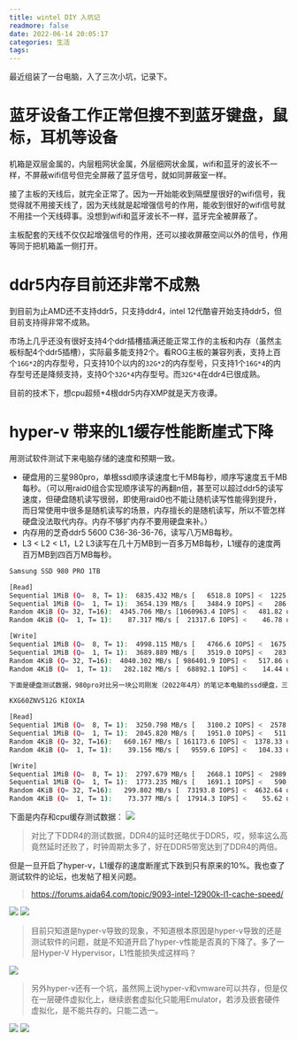 ```yaml
---
title: wintel DIY 入坑记
readmore: false
date: 2022-06-14 20:05:17
categories: 生活
tags:
---
```


最近组装了一台电脑，入了三次小坑，记录下。

# 蓝牙设备工作正常但搜不到蓝牙键盘，鼠标，耳机等设备
机箱是双层金属的，内层粗网状金属，外层细网状金属，wifi和蓝牙的波长不一样，不屏蔽wifi信号但完全屏蔽了蓝牙信号，就如同屏蔽室一样。

接了主板的天线后，就完全正常了。因为一开始能收到隔壁屋很好的wifi信号，我觉得就不用接天线了，因为天线就是起增强信号的作用，能收到很好的wifi信号就不用挂一个天线碍事。没想到wifi和蓝牙波长不一样，蓝牙完全被屏蔽了。

主板配套的天线不仅仅起增强信号的作用，还可以接收屏蔽空间以外的信号，作用等同于把机箱盖一侧打开。

# ddr5内存目前还非常不成熟

到目前为止AMD还不支持ddr5，只支持ddr4，intel 12代酷睿开始支持ddr5，但目前支持得非常不成熟。

市场上几乎还没有很好支持4个ddr插槽插满还能正常工作的主板和内存（虽然主板标配4个ddr5插槽），实际最多能支持2个。看ROG主板的兼容列表，支持上百个`16G*2`的内存型号，只支持10个以内的`32G*2`的内存型号，只支持1个`16G*4`的内存型号还是降频支持，支持0个`32G*4`内存型号。而`32G*4`在ddr4已很成熟。

目前的技术下，想cpu超频+4根ddr5内存XMP就是天方夜谭。

# hyper-v 带来的L1缓存性能断崖式下降
用测试软件测试下来电脑存储的速度和预期一致。

* 硬盘用的三星980pro，单根ssd顺序读速度七千MB每秒，顺序写速度五千MB每秒。（可以用raid0组合实现顺序读写的再翻n倍，甚至可以超过ddr5的读写速度，但硬盘随机读写很弱，即使用raid0也不能让随机读写性能得到提升，而日常使用中很多是随机读写的场景，内存擅长的是随机读写，所以不管怎样硬盘没法取代内存。内存不够扩内存不要用硬盘来补。）
* 内存用的芝奇ddr5 5600 C36-36-36-76，读写八万MB每秒。
* L3 < L2 < L1，L2 L3读写在几十万MB到一百多万MB每秒，L1缓存的速度两百万MB到四百万MB每秒。

```bash
Samsung SSD 980 PRO 1TB

[Read]
Sequential 1MiB (Q=  8, T= 1):  6835.432 MB/s [   6518.8 IOPS] <  1225.31 us>
Sequential 1MiB (Q=  1, T= 1):  3654.139 MB/s [   3484.9 IOPS] <   286.54 us>
Random 4KiB (Q= 32, T=16):  4345.706 MB/s [1060963.4 IOPS] <   481.82 us>
Random 4KiB (Q=  1, T= 1):    87.317 MB/s [  21317.6 IOPS] <    46.78 us>

[Write]
Sequential 1MiB (Q=  8, T= 1):  4998.115 MB/s [   4766.6 IOPS] <  1675.83 us>
Sequential 1MiB (Q=  1, T= 1):  3689.889 MB/s [   3519.0 IOPS] <   283.73 us>
Random 4KiB (Q= 32, T=16):  4040.302 MB/s [ 986401.9 IOPS] <   517.86 us>
Random 4KiB (Q=  1, T= 1):   282.182 MB/s [  68892.1 IOPS] <    14.44 us>

下面是硬盘测试数据，980pro对比另一块公司刚发（2022年4月）的笔记本电脑的ssd硬盘，三星980pro性能强太多。ssd不分台式机还是笔记本，只能说明品牌的电脑只会配商品介绍里提到的配置参数，不会在细节上再选配置。

KXG60ZNV512G KIOXIA

[Read]
Sequential 1MiB (Q=  8, T= 1):  3250.798 MB/s [   3100.2 IOPS] <  2578.73 us>
Sequential 1MiB (Q=  1, T= 1):  2045.820 MB/s [   1951.0 IOPS] <   511.97 us>
Random 4KiB (Q= 32, T=16):   660.167 MB/s [ 161173.6 IOPS] <  1378.33 us>
Random 4KiB (Q=  1, T= 1):    39.156 MB/s [   9559.6 IOPS] <   104.33 us>

[Write]
Sequential 1MiB (Q=  8, T= 1):  2797.679 MB/s [   2668.1 IOPS] <  2989.80 us>
Sequential 1MiB (Q=  1, T= 1):  1773.235 MB/s [   1691.1 IOPS] <   590.63 us>
Random 4KiB (Q= 32, T=16):   299.802 MB/s [  73193.8 IOPS] <  4632.64 us>
Random 4KiB (Q=  1, T= 1):    73.377 MB/s [  17914.3 IOPS] <    55.62 us>
```

下面是内存和cpu缓存测试数据：
![](/images/wintel-entrap_images/86dd733d.png)

> 对比了下DDR4的测试数据，DDR4的延时还略优于DDR5，哎，频率这么高竟然延时还败了，时钟周期太多了，好在DDR5带宽达到了DDR4的两倍。

但是一旦开启了hyper-v，L1缓存的速度断崖式下跌到只有原来的10%。我也查了测试软件的论坛，也发帖了相关问题。

> https://forums.aida64.com/topic/9093-intel-12900k-l1-cache-speed/

![](/images/wintel-entrap_images/55c71134.png)
![](/images/wintel-entrap_images/992792ac.png)

> 目前只知道是hyper-v导致的现象，不知道根本原因是hyper-v导致的还是测试软件的问题，就是不知道开启了hyper-v性能是否真的下降了。多了一层Hyper-V Hypervisor，L1性能损失成这样吗？

![](/images/wintel-entrap_images/da244eba.png)

> 另外hyper-v还有一个坑，虽然网上说hyper-v和vmware可以共存，但是仅在一层硬件虚拟化上，继续嵌套虚拟化只能用Emulator，若涉及嵌套硬件虚拟化，是不能共存的。只能二选一。
 
![](/images/wintel-entrap_images/4595cde7.png)
![](/images/wintel-entrap_images/d3c24655.png)

